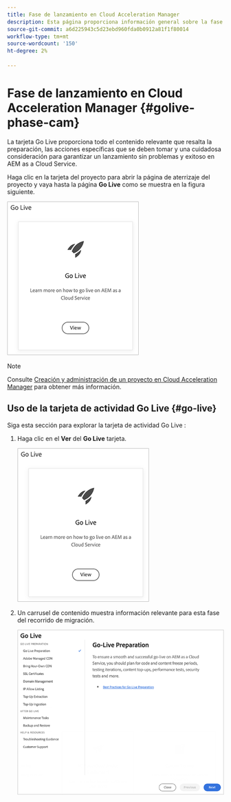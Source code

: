 ```yaml
---
title: Fase de lanzamiento en Cloud Acceleration Manager
description: Esta página proporciona información general sobre la fase de Go-live en Cloud Acceleration Manager.
source-git-commit: a6d225943c5d23ebd960fda0b0912a81f1f80014
workflow-type: tm+mt
source-wordcount: '150'
ht-degree: 2%

---
```


# Fase de lanzamiento en Cloud Acceleration Manager {#golive-phase-cam}

La tarjeta Go Live proporciona todo el contenido relevante que resalta la preparación, las acciones específicas que se deben tomar y una cuidadosa consideración para garantizar un lanzamiento sin problemas y exitoso en AEM as a Cloud Service.

Haga clic en la tarjeta del proyecto para abrir la página de aterrizaje del proyecto y vaya hasta la página **Go Live** como se muestra en la figura siguiente.

![image](/help/journey-migration/cloud-acceleration-manager/assets/golive-1.png)

>[!NOTE]
>Consulte [Creación y administración de un proyecto en Cloud Acceleration Manager](https://experienceleague.adobe.com/docs/experience-manager-cloud-service/moving/cloud-acceleration-manager/using-cam/getting-started-cam.html?lang=en#create-project) para obtener más información.


## Uso de la tarjeta de actividad Go Live {#go-live}

Siga esta sección para explorar la tarjeta de actividad Go Live :

1. Haga clic en el **Ver** del **Go Live** tarjeta.

   ![image](/help/journey-migration/cloud-acceleration-manager/assets/golive-1.png)

1. Un carrusel de contenido muestra información relevante para esta fase del recorrido de migración.

   ![image](/help/journey-migration/cloud-acceleration-manager/assets/golive-2.png)
